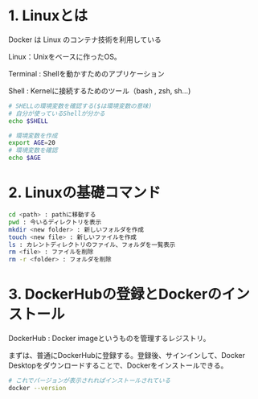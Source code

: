 # 1. Linuxとは

Docker は Linux のコンテナ技術を利用している

Linux：Unixをベースに作ったOS。

Terminal : Shellを動かすためのアプリケーション

Shell : Kernelに接続するためのツール（bash , zsh, sh…)

```sh
# SHELLの環境変数を確認する($は環境変数の意味)
# 自分が使っているShellが分かる
echo $SHELL

# 環境変数を作成
export AGE=20
# 環境変数を確認
echo $AGE
```

# 2. Linuxの基礎コマンド
```sh
cd <path> : pathに移動する
pwd : 今いるディレクトリを表示
mkdir <new folder> : 新しいフォルダを作成
touch <new file> : 新しいファイルを作成
ls : カレントディレクトリのファイル、フォルダを一覧表示
rm <file> : ファイルを削除
rm -r <folder> : フォルダを削除
```

# 3. DockerHubの登録とDockerのインストール
DockerHub : Docker imageというものを管理するレジストリ。

まずは、普通にDockerHubに登録する。登録後、サインインして、Docker Desktopをダウンロードすることで、Dockerをインストールできる。


```sh
# これでバージョンが表示されればインストールされている
docker --version
```